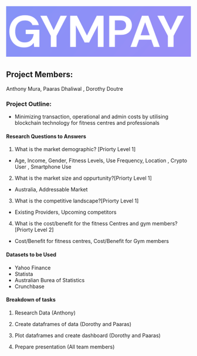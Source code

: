 # ![image_add](Gympay.png)

## Project Members:
 Anthony Mura, Paaras Dhaliwal , Dorothy Doutre

### Project Outline:

- Minimizing transaction, operational and admin costs by utilising blockchain technology for fitness centres and professionals

#### Research Questions to Answers


1. What is the market demographic? [Priorty Level 1]

- Age, Income, Gender, Fitness Levels, Use Frequency, Location , Crypto User , Smartphone Use

2. What is the market size and oppurtunity?[Priorty Level 1]

- Australia, Addressable Market

3. What is the competitive landscape?[Priorty Level 1]

- Existing Providers, Upcoming competitors 

4. What is the cost/benefit for the fitness Centres and gym members? [Priorty Level 2]

- Cost/Benefit for fitness centres, Cost/Benefit for Gym members


#### Datasets to be Used

- Yahoo Finance
- Statista
- Australian Burea of Statistics
- Crunchbase

#### Breakdown of tasks

1. Research Data (Anthony)

2. Create dataframes of data (Dorothy and Paaras)

3. Plot dataframes and create dashboard (Dorothy and Paaras)

4. Prepare presentation (All team members)
